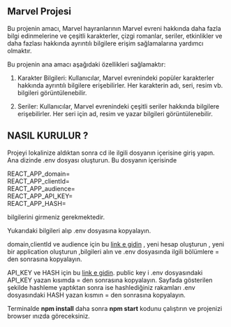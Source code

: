 ## Marvel Projesi

Bu projenin amacı, Marvel hayranlarının Marvel evreni hakkında daha fazla bilgi edinmelerine ve çeşitli karakterler, çizgi romanlar, seriler, etkinlikler ve daha fazlası hakkında ayrıntılı bilgilere erişim sağlamalarına yardımcı olmaktır.

Bu projenin ana amacı aşağıdaki özellikleri sağlamaktır:

1. Karakter Bilgileri: Kullanıcılar, Marvel evrenindeki popüler karakterler hakkında ayrıntılı bilgilere erişebilirler. Her karakterin adı, seri, resim vb. bilgileri görüntülenebilir.

2. Seriler: Kullanıcılar, Marvel evrenindeki çeşitli seriler hakkında bilgilere erişebilirler. Her seri için ad, resim ve yazar bilgileri görüntülenebilir.

## NASIL KURULUR ?

Projeyi lokalinize aldıktan sonra cd ile ilgili dosyanın içerisine giriş yapın.
Ana dizinde .env dosyası oluşturun. Bu dosyanın içerisinde

REACT_APP_domain=  
REACT_APP_clientId=  
REACT_APP_audience=  
REACT_APP_API_KEY=  
REACT_APP_HASH=

bilgilerini girmeniz gerekmektedir.

Yukarıdaki bilgileri alıp .env dosyasına kopyalayın.

domain,clientId ve audience için bu [link e gidin](https://manage.auth0.com/dashboard/us/dev-iq3yn80d34jbrf1v/) , yeni hesap oluşturun , yeni bir application oluşturun ,bilgileri alın ve .env dosyasında ilgili bölümlere = den sonrasına kopyalayın.

API_KEY ve HASH için bu [link e gidin](https://developer.marvel.com/documentation/authorization). public key i .env dosyasındaki API_KEY yazan kısımda = den sonrasına kopyalayın. Sayfada gösterilen şekilde hashleme yaptıktan sonra ise hashlediğiniz rakamları .env dosyasındaki HASH yazan kısmın = den sonrasına kopyalayın.

Terminalde **npm install** daha sonra **npm start** kodunu çalıştırın ve projenizi browser ınızda göreceksiniz.
